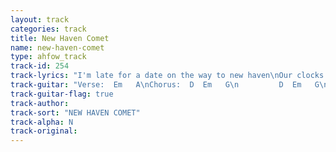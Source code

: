 ```yaml
---
layout: track
categories: track
title: New Haven Comet
name: new-haven-comet
type: ahfow_track
track-id: 254
track-lyrics: "I'm late for a date on the way to new haven\nOur clocks run too fast and our heartbeats are haywire\n\nInside those houses people are livinâ€™\nToughened by love that no one will give\n\nI'm on your side\nI'm on your side\nI'm on your side\n\nRattlin' around in my mini cathedral\nSo many problems and our plans are approved\n\nI'm late for a date on the way to new haven\nOur clocks run too fast and our heartbeats are haywire\n\nI'm on your side\nI'm on your side\nI'm on your side"
track-guitar: "Verse:  Em   A\nChorus:  D  Em   G\n         D  Em   G\n         D  Em   G   A\n\n(provided by Jason)"
track-guitar-flag: true
track-author: 
track-sort: "NEW HAVEN COMET"
track-alpha: N
track-original: 
---
```

